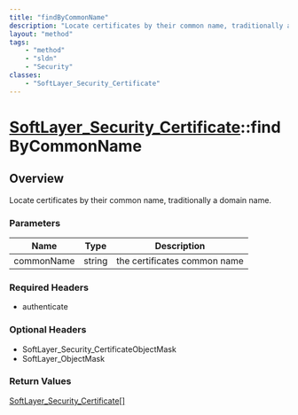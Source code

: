 ```yaml
---
title: "findByCommonName"
description: "Locate certificates by their common name, traditionally a domain name."
layout: "method"
tags:
    - "method"
    - "sldn"
    - "Security"
classes:
    - "SoftLayer_Security_Certificate"
---
```

# [SoftLayer_Security_Certificate](/reference/services/SoftLayer_Security_Certificate)::findByCommonName




## Overview 
Locate certificates by their common name, traditionally a domain name. 

### Parameters 
|Name | Type | Description |
| --- | --- | --- |
|commonName| string| the certificates common name|


### Required Headers
* authenticate

### Optional Headers
* SoftLayer_Security_CertificateObjectMask
* SoftLayer_ObjectMask

### Return Values
<a href='/reference/datatypes/SoftLayer_Security_Certificate'>SoftLayer_Security_Certificate[] </a>

